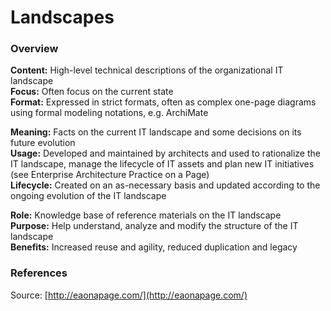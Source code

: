 # Landscapes

### Overview

**Content:** High-level technical descriptions of the organizational IT landscape  
**Focus:** Often focus on the current state  
**Format:** Expressed in strict formats, often as complex one-page diagrams using formal modeling notations, e.g. ArchiMate

**Meaning:** Facts on the current IT landscape and some decisions on its future evolution  
**Usage:** Developed and maintained by architects and used to rationalize the IT landscape, manage the lifecycle of IT assets and plan new IT initiatives \(see Enterprise Architecture Practice on a Page\)  
**Lifecycle:** Created on an as-necessary basis and updated according to the ongoing evolution of the IT landscape

**Role:** Knowledge base of reference materials on the IT landscape  
**Purpose:** Help understand, analyze and modify the structure of the IT landscape  
**Benefits:** Increased reuse and agility, reduced duplication and legacy

### References

Source: [http://eaonapage.com/](http://eaonapage.com/)

